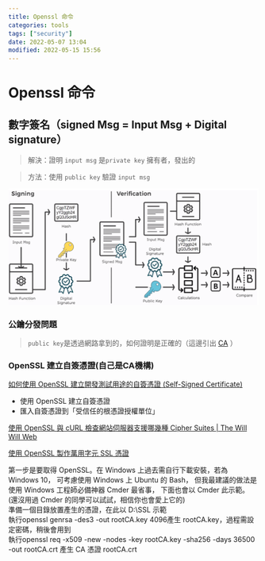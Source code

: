 ```yaml
---
title: Openssl 命令
categories: tools
tags: ["security"]
date: 2022-05-07 13:04
modified: 2022-05-15 15:56
---
```



# Openssl 命令

## 數字簽名（signed Msg = Input Msg + Digital signature）
> 解決：證明 `input msg` 是`private key` 擁有者，發出的

> 方法：使用 `public key` 驗證 `input msg`

![](images/openssl-202205151528.png)


### 公鑰分發問題
> `public key`是透過網路拿到的，如何證明是正確的（這邊引出 [CA](CA.md) ）



### OpenSSL 建立自簽憑證(自己是CA機構)
[如何使用 OpenSSL 建立開發測試用途的自簽憑證 (Self-Signed Certificate)](https://blog.miniasp.com/post/2019/02/25/Creating-Self-signed-Certificate-using-OpenSSL)

- 使用 OpenSSL 建立自簽憑證
- 匯入自簽憑證到「受信任的根憑證授權單位」



[使用 OpenSSL 與 cURL 檢查網站伺服器支援哪幾種 Cipher Suites | The Will Will Web](https://blog.miniasp.com/post/2021/05/12/Checking-Cipher-Suites-using-OpenSSL-and-cURL)


  
[使用 OpenSSL 製作萬用字元 SSL 憑證](https://blog.darkthread.net/blog/issue-wildcard-ssl-cert-with-openssl/)  
  
  

  
第一步是要取得 OpenSSL。在 Windows 上過去需自行下載安裝，若為 Windows 10， 可考慮使用 Windows 上 Ubuntu 的 Bash， 但我最建議的做法是使用 Windows 工程師必備神器 Cmder 最省事， 下面也會以 Cmder 此示範。(還沒用過 Cmder 的同學可以試試，相信你也會愛上它的)  
準備一個目錄放置產生的憑證，在此以 D:\SSL 示範  
執行openssl genrsa -des3 -out rootCA.key 4096產生 rootCA.key，過程需設定密碼，稍後會用到  
執行openssl req -x509 -new -nodes -key rootCA.key -sha256 -days 36500 -out rootCA.crt 產生 CA 憑證 rootCA.crt  




